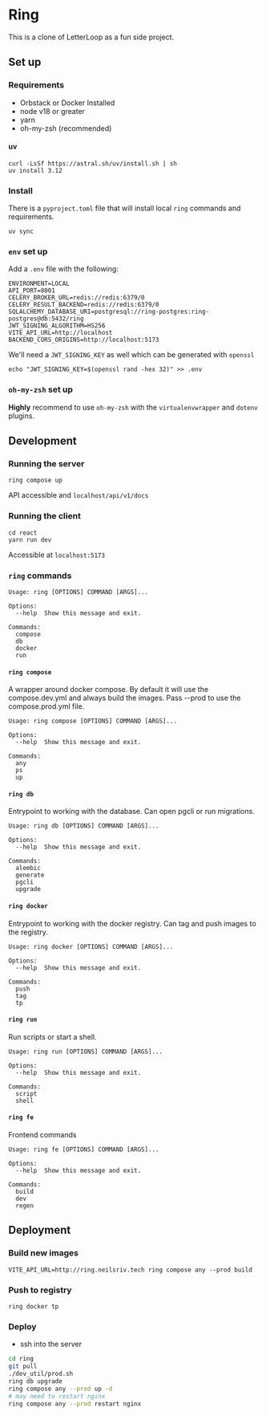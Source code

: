 # Ring
This is a clone of LetterLoop as a fun side project.

## Set up
### Requirements
- Orbstack or Docker Installed
- node v18 or greater
- yarn
- oh-my-zsh (recommended)

#### uv
```
curl -LsSf https://astral.sh/uv/install.sh | sh
uv install 3.12
```
### Install
There is a `pyproject.toml` file that will install local `ring` commands and requirements.
```
uv sync
```

### `env` set up
Add a `.env` file with the following:
```
ENVIRONMENT=LOCAL
API_PORT=8001
CELERY_BROKER_URL=redis://redis:6379/0
CELERY_RESULT_BACKEND=redis://redis:6379/0
SQLALCHEMY_DATABASE_URI=postgresql://ring-postgres:ring-postgres@db:5432/ring
JWT_SIGNING_ALGORITHM=HS256
VITE_API_URL=http://localhost
BACKEND_CORS_ORIGINS=http://localhost:5173
```
We'll need a `JWT_SIGNING_KEY` as well which can be generated with `openssl`
```
echo "JWT_SIGNING_KEY=$(openssl rand -hex 32)" >> .env
```

### `oh-my-zsh` set up
**Highly** recommend to use `oh-my-zsh` with the `virtualenvwrapper` and `dotenv` plugins.

## Development
### Running the server
```
ring compose up
```
API accessible and `localhost/api/v1/docs`
### Running the client
```
cd react
yarn run dev
```
Accessible at `localhost:5173`

### `ring` commands
```
Usage: ring [OPTIONS] COMMAND [ARGS]...

Options:
  --help  Show this message and exit.

Commands:
  compose
  db
  docker
  run
```
#### `ring compose`
A wrapper around docker compose. By default it will use the compose.dev.yml and always build the images. Pass --prod to use the compose.prod.yml file.
```
Usage: ring compose [OPTIONS] COMMAND [ARGS]...

Options:
  --help  Show this message and exit.

Commands:
  any
  ps
  up
```

#### `ring db`
Entrypoint to working with the database. Can open pgcli or run migrations.
```
Usage: ring db [OPTIONS] COMMAND [ARGS]...

Options:
  --help  Show this message and exit.

Commands:
  alembic
  generate
  pgcli
  upgrade
```

#### `ring docker`
Entrypoint to working with the docker registry. Can tag and push images to the registry.
```
Usage: ring docker [OPTIONS] COMMAND [ARGS]...

Options:
  --help  Show this message and exit.

Commands:
  push
  tag
  tp
```

#### `ring run`
Run scripts or start a shell.
```
Usage: ring run [OPTIONS] COMMAND [ARGS]...

Options:
  --help  Show this message and exit.

Commands:
  script
  shell
```

#### `ring fe`
Frontend commands
```
Usage: ring fe [OPTIONS] COMMAND [ARGS]...

Options:
  --help  Show this message and exit.

Commands:
  build
  dev
  regen
```

## Deployment
### Build new images
```
VITE_API_URL=http://ring.neilsriv.tech ring compose any --prod build
```
### Push to registry
```
ring docker tp
```
### Deploy
- ssh into the server

```bash
cd ring
git pull
./dev_util/prod.sh
ring db upgrade
ring compose any --prod up -d
# may need to restart nginx
ring compose any --prod restart nginx
```
